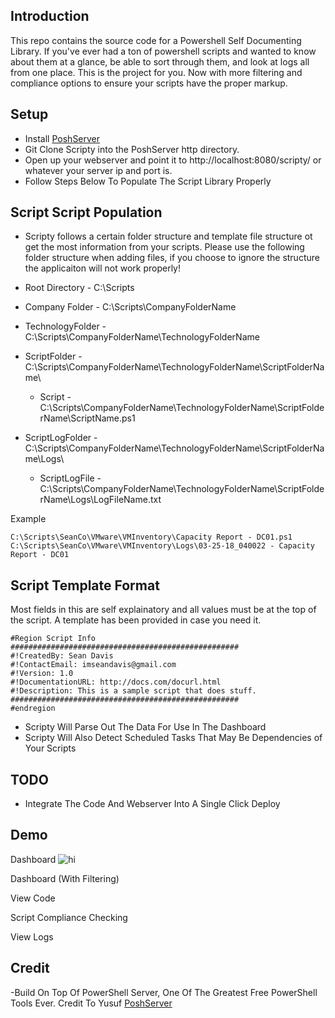 ## Introduction
This repo contains the source code for a Powershell Self Documenting Library. If you've ever had a ton of powershell scripts and wanted to know about them at a glance, be able to sort through them, and look at logs all from one place. This is the project for you. Now with more filtering and compliance options to ensure your scripts have the proper markup.

## Setup
* Install [PoshServer](http://poshserver.net)
* Git Clone Scripty into the PoshServer http directory.
* Open up your webserver and point it to http://localhost:8080/scripty/ or whatever your server ip and port is.
* Follow Steps Below To Populate The Script Library Properly

## Script Script Population
- Scripty follows a certain folder structure and template file structure ot get the most information from your scripts. Please use the   following folder structure when adding files, if you choose to ignore the structure the applicaiton will not work properly!

- Root Directory - C:\Scripts
- Company Folder - C:\Scripts\CompanyFolderName
- TechnologyFolder - C:\Scripts\CompanyFolderName\TechnologyFolderName
- ScriptFolder - C:\Scripts\CompanyFolderName\TechnologyFolderName\ScriptFolderName\
  - Script - C:\Scripts\CompanyFolderName\TechnologyFolderName\ScriptFolderName\ScriptName.ps1
- ScriptLogFolder - C:\Scripts\CompanyFolderName\TechnologyFolderName\ScriptFolderName\Logs\
  - ScriptLogFile - C:\Scripts\CompanyFolderName\TechnologyFolderName\ScriptFolderName\Logs\LogFileName.txt

Example
```
C:\Scripts\SeanCo\VMware\VMInventory\Capacity Report - DC01.ps1
C:\Scripts\SeanCo\VMware\VMInventory\Logs\03-25-18_040022 - Capacity Report - DC01
```

## Script Template Format
Most fields in this are self explainatory and all values must be at the top of the script. A template has been provided in case you need it.
```
#Region Script Info
###################################################
#!CreatedBy: Sean Davis
#!ContactEmail: imseandavis@gmail.com
#!Version: 1.0
#!DocumentationURL: http://docs.com/docurl.html
#!Description: This is a sample script that does stuff.
###################################################
#endregion
```
- Scripty Will Parse Out The Data For Use In The Dashboard
- Scripty Will Also Detect Scheduled Tasks That May Be Dependencies of Your Scripts


## TODO
* Integrate The Code And Webserver Into A Single Click Deploy

## Demo
Dashboard
<img src="images/emoticons/cool.png" alt="hi" class="inline"/>

Dashboard (With Filtering)

View Code

Script Compliance Checking

View Logs



## Credit
-Build On Top Of PowerShell Server, One Of The Greatest Free PowerShell Tools Ever. Credit To Yusuf [PoshServer](http://poshserver.net)




